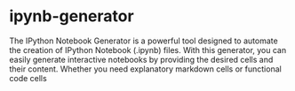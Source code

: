 # ipynb-generator
The IPython Notebook Generator is a powerful tool designed to automate the creation of IPython Notebook (.ipynb) files. With this generator, you can easily generate interactive notebooks by providing the desired cells and their content. Whether you need explanatory markdown cells or functional code cells
